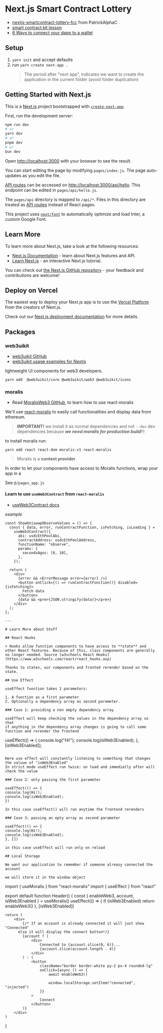 # Next.js Smart Contract Lottery

-   [nextjs-smartcontract-lottery-fcc](https://github.com/PatrickAlphaC/nextjs-smartcontract-lottery-fcc) from PatrickAlphaC
-   [smart contract kit lesson](https://github.com/smartcontractkit/full-blockchain-solidity-course-js?tab=readme-ov-file#lesson-10-nextjs-smart-contract-lottery-full-stack--front-end)
-   [6 Ways to connect your dapp to a wallet](https://www.youtube.com/watch?v=pdsYCkUWrgQ)

## Setup

1. `yarn init` and accept defaults
2. run `yarn create next-app .`
    > The period after "next app", indicates we want to create the application in the current folder (avoid folder duplication)

## Getting Started with Next.js

This is a [Next.js](https://nextjs.org/) project bootstrapped with [`create-next-app`](https://github.com/vercel/next.js/tree/canary/packages/create-next-app).

First, run the development server:

```bash
npm run dev
# or
yarn dev
# or
pnpm dev
# or
bun dev
```

Open [http://localhost:3000](http://localhost:3000) with your browser to see the result.

You can start editing the page by modifying `pages/index.js`. The page auto-updates as you edit the file.

[API routes](https://nextjs.org/docs/api-routes/introduction) can be accessed on [http://localhost:3000/api/hello](http://localhost:3000/api/hello). This endpoint can be edited in `pages/api/hello.js`.

The `pages/api` directory is mapped to `/api/*`. Files in this directory are treated as [API routes](https://nextjs.org/docs/api-routes/introduction) instead of React pages.

This project uses [`next/font`](https://nextjs.org/docs/basic-features/font-optimization) to automatically optimize and load Inter, a custom Google Font.

## Learn More

To learn more about Next.js, take a look at the following resources:

-   [Next.js Documentation](https://nextjs.org/docs) - learn about Next.js features and API.
-   [Learn Next.js](https://nextjs.org/learn) - an interactive Next.js tutorial.

You can check out [the Next.js GitHub repository](https://github.com/vercel/next.js/) - your feedback and contributions are welcome!

## Deploy on Vercel

The easiest way to deploy your Next.js app is to use the [Vercel Platform](https://vercel.com/new?utm_medium=default-template&filter=next.js&utm_source=create-next-app&utm_campaign=create-next-app-readme) from the creators of Next.js.

Check out our [Next.js deployment documentation](https://nextjs.org/docs/deployment) for more details.

## Packages

### web3uikit

-   [web3uikit GitHub](https://github.com/web3ui/web3uikit?tab=readme-ov-file#web3uikit)
-   [web3uikit usage examples for Nextjs](https://github.com/vercel/next.js/tree/canary/examples/with-styled-components-babel)

lightweight UI components for web3 developers.

```
yarn add  @web3uikit/core @web3uikit/web3 @web3uikit/icons
```

### moralis

-   Read [MoralisWeb3 GitHub](https://github.com/MoralisWeb3/react-moralis), to learn how to use react-moralis

We'll use [react-moralis](https://www.npmjs.com/package/react-moralis) to easily call functionalities and display data from ethereum.

> **IMPORTANT!** we install it as normal dependencies and not `--dev` dev dependencies because **_we need moralis for production build_**!!!

to install moralis run:

```
yarn add react react-dom moralis-v1 react-moralis
```

> Moralis is a **context provider**

In order to let your components have access to Moralis functions, wrap your app in a <MoralisProvider />

See `@/pages_app.js`

#### Learn to use `useWeb3Contract` from `react-moralis`

-   [useWeb3Contract docs](https://github.com/MoralisWeb3/react-moralis?tab=readme-ov-file#useweb3contract)

_example_

```
const ShowUniswapObserveValues = () => {
  const { data, error, runContractFunction, isFetching, isLoading } =
    useWeb3Contract({
      abi: usdcEthPoolAbi,
      contractAddress: usdcEthPoolAddress,
      functionName: "observe",
      params: {
        secondsAgos: [0, 10],
      },
    });

  return (
    <div>
      {error && <ErrorMessage error={error} />}
      <button onClick={() => runContractFunction()} disabled={isFetching}>
        Fetch data
      </button>
      {data && <pre>{JSON.stringify(data)}</pre>}
    </div>
  );
};

---

# Learn More about Stuff

## React Hooks

> Hooks allow function components to have access to **state** and other React features. Because of this, class components are generally no longer needed. Source [w3schools React Hooks](https://www.w3schools.com/react/react_hooks.asp)

Thanks to states, our components and fronted rerender based on the state.

## Use Effect

useEffect function takes 2 parameters:

1. A function as a first parameter
2. Optionally a dependency array as second parameter.

### Case 1: providing a non empty dependency array

useEffect will keep checking the values in the dependency array so that
if anything in the dependency array changes is going to call some function and rerender the frontend

```

useEffect(() => {
console.log("Hi!");
console.log(isWeb3Enabled);
}, [isWeb3Enabled]);

```

Here use effect will constantly listening to something that changes the valuue of "isWeb3Enabled"
In strict mode useEffect run twice: on load and immediatly after will check the value

### Case 2: only passing the first parameter

useEffect(() => {
console.log(Hi!);
console.log(isWeb3Enabled);
})

In this case useEffect() will run anytime the frontend rerenders

### Case 3: passing an epty array as second parameter

useEffect(() => {
console.log(Hi!);
console.log(isWeb3Enabled);
}, [])

in this case useEffect will run only on reload

## Local Storage

We want our application to remember if someone alreasy connected the account

we will store it in the window object

```

import { useMoralis } from "react-moralis"
import { useEffect } from "react"

export default function Header() {
const { enableWeb3, account, isWeb3Enabled } = useMoralis()
useEffect(() => {
if (isWeb3Enabled) return
enableWeb3()
}, [isWeb3Enabled])

    return (
        <div>
            {/* If an account is already connected it will just show "Connected"
          else it will display the connect button*/}
            {account ? (
                <div>
                    Connected to {account.slice(0, 6)}...
                    {account.slice(account.length - 4)}
                </div>
            ) : (
                <button
                    className="border border-white py-2 px-4 rounded-lg"
                    onClick={async () => {
                        await enableWeb3()

                        window.localStorage.setItem("connected", "injected")
                    }}
                >
                    Connect
                </button>
            )}
        </div>
    )

}

```

```
